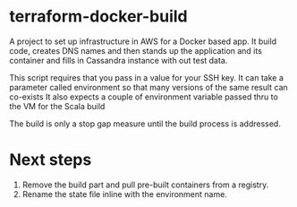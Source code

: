 # terraform-docker-build
A project to set up infrastructure in AWS for a Docker based app. It build code, creates DNS names and then stands up the application and its container and fills in Cassandra instance with out test data.

This script requires that you pass in a value for your SSH key. It can take a parameter called environment so that many versions of the same result can co-exists
It also expects a couple of environment variable passed thru to the VM for the Scala build

The build is only a stop gap measure until the build process is addressed.

Next steps
====
1. Remove the build part and pull pre-built containers from a registry.
2. Rename the state file inline with the environment name.
